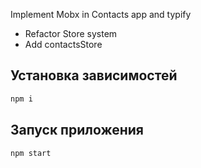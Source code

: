 Implement Mobx in Contacts app and typify

- Refactor Store system
- Add contactsStore

## Установка зависимостей

```bash
npm i
```

## Запуск приложения

```bash
npm start
```
